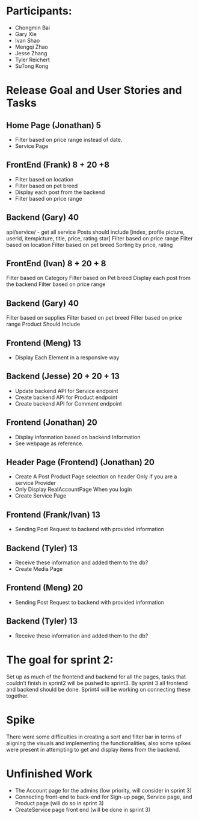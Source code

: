 # Participants:
- Chongmin Bai
- Gary Xie
- Ivan Shao
- Mengqi Zhao
- Jesse Zhang
- Tyler Reichert
- SuTong Kong

# Release Goal and User Stories and Tasks

## Home Page (Jonathan) 5
- Filter based on price range instead of date.
- Service Page

## FrontEnd (Frank) 8 + 20 +8
- Filter based on location
- Filter based on pet breed
- Display each post from the backend 
- Filter based on price range

## Backend (Gary) 40
api/service/ - get all service
Posts should include [index, profile picture, userid, itempicture, title, price, rating star]
Filter based on price range
Filter based on location
Filter based on pet breed
Sorting by price, rating
	
## FrontEnd (Ivan) 8 + 20 + 8
Filter based on Category
Filter based on Pet breed
Display each post from the backend 
Filter based on price range

## Backend (Gary) 40
Filter based on supplies
Filter based on pet breed
Filter based on price range
Product Should Include 

## Frontend (Meng) 13 
- Display Each Element in a responsive way

## Backend (Jesse) 20 + 20 + 13
- Update backend API for Service endpoint
- Create backend API for Product endpoint
- Create backend API for Comment endpoint

## Frontend (Jonathan) 20
- Display information based on backend Information
- See webpage as reference.

## Header Page (Frontend) (Jonathan) 20
- Create A Post Product Page selection on header Only if you are a service Provider
- Only Display RealAccountPage When you login
- Create Service Page

## Frontend (Frank/Ivan) 13
- Sending Post Request to backend with provided information

## Backend (Tyler) 13
- Receive these information and added them to the db?
- Create Media Page

## Frontend (Meng) 20
- Sending Post Request to backend with provided information

## Backend (Tyler) 13
- Receive these information and added them to the db?

# The goal for sprint 2:
Set up as much of the frontend and backend for all the pages, tasks that couldn’t finish in sprint2 will be pushed to sprint3. By sprint 3 all frontend and backend should be done. Sprint4 will be working on connecting these together.

# Spike
There were some difficulties in creating a sort and filter bar in terms of aligning the visuals and implementing the functionalities, also some spikes were present in attempting to get and display items from the backend.

# Unfinished Work
- The Account page for the admins (low priority, will consider in sprint 3)
- Connecting front-end to back-end for Sign-up page, Service page, and Product page (will do so in sprint 3)
- CreateService page front end (will be done in sprint 3)

